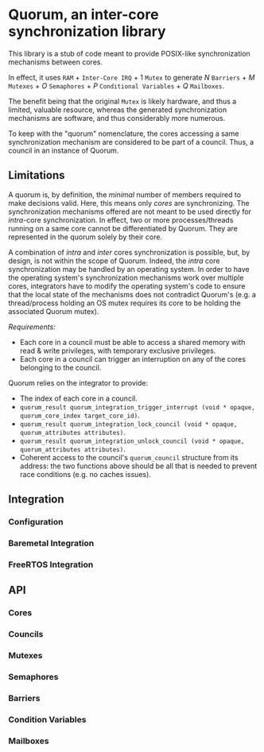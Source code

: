 # Quorum, an inter-core synchronization library

This library is a stub of code meant to provide POSIX-like synchronization
mechanisms between cores.

In effect, it uses `RAM` + `Inter-Core IRQ` + 1 `Mutex` to generate _N_
`Barriers` + _M_ `Mutexes` + _O_ `Semaphores` + _P_ `Conditional Variables` +
_Q_ `Mailboxes`.

The benefit being that the original `Mutex` is likely hardware, and thus a
limited, valuable resource, whereas the generated synchronization mechanisms
are software, and thus considerably more numerous.

To keep with the "quorum" nomenclature, the cores accessing a same
synchronization mechanism are considered to be part of a council. Thus, a
council in an instance of Quorum.

## Limitations
A quorum is, by definition, the _minimal_ number of members required to make
decisions valid. Here, this means only _cores_ are synchronizing. The
synchronization mechanisms offered are not meant to be used directly for
_intra_-core synchronization. In effect, two or more processes/threads running
on a same core cannot be differentiated by Quorum. They are represented in the
quorum solely by their core.

A combination of _intra_ and _inter_ cores synchronization is possible, but, by
design, is not within the scope of Quorum. Indeed, the _intra_ core
synchronization may be handled by an operating system. In order to have the
operating system's synchronization mechanisms work over multiple cores,
integrators have to modify the operating system's code to ensure that the local
state of the mechanisms does not contradict Quorum's (e.g. a thread/process
holding an OS mutex requires its core to be holding the associated Quorum
mutex).

*Requirements:*
- Each core in a council must be able to access a shared memory with read &
  write privileges, with temporary exclusive privileges.
- Each core in a council can trigger an interruption on any of the cores
  belonging to the council.

Quorum relies on the integrator to provide:
- The index of each core in a council.
- `quorum_result quorum_integration_trigger_interrupt (void * opaque, quorum_core_index target_core_id)`.
- `quorum_result quorum_integration_lock_council (void * opaque, quorum_attributes attributes)`.
- `quorum_result quorum_integration_unlock_council (void * opaque, quorum_attributes attributes)`.
- Coherent access to the council's `quorum_council` structure from its address: the two functions above should be all that is needed to prevent race conditions (e.g. no caches issues).

## Integration

### Configuration

### Baremetal Integration

### FreeRTOS Integration

## API

### Cores

### Councils

### Mutexes

### Semaphores

### Barriers

### Condition Variables

### Mailboxes
